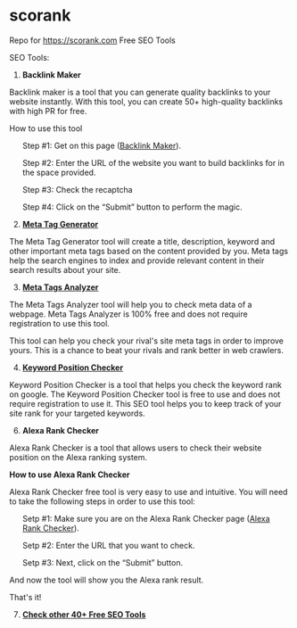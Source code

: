 # scorank
Repo for https://scorank.com Free SEO Tools

SEO Tools:

1. <strong>Backlink Maker</strong>

Backlink maker is a tool that you can generate quality backlinks to your website instantly. With this tool, you can create 50+ high-quality backlinks with high PR for free.

How to use this tool

<ul>Step #1: Get on this page (<a href="https://scorank.com/backlink-maker" rel="noopener">Backlink Maker</a>).</ul>
<ul>Step #2: Enter the URL of the website you want to build backlinks for in the space provided.</ul>
<ul>Step #3: Check the recaptcha</ul>
<ul>Step #4: Click on the “Submit” button to perform the magic.</ul>


2. <a href="https://scorank.com/meta-tag-generator" rel="noopener"><strong>Meta Tag Generator</strong></a>

The Meta Tag Generator tool will create a title, description, keyword and other important meta tags based on the content provided by you. 
Meta tags help the search engines to index and provide relevant content in their search results about your site.

3. <a href="https://scorank.com/meta-tags-analyzer" rel="noopener"><strong>Meta Tags Analyzer</strong></a>

The Meta Tags Analyzer tool will help you to check meta data of a webpage. Meta Tags Analyzer is 100% free and does not require registration to use this tool.

This tool can help you check your rival's site meta tags in order to improve yours. This is a chance to beat your rivals and rank better in web crawlers.

4. <a href="https://scorank.com/keyword-position-checker" rel="noopener"><strong>Keyword Position Checker</strong></a>

Keyword Position Checker is a tool that helps you check the keyword rank on google.
The Keyword Position Checker tool is free to use and does not require registration to use it.
This SEO tool helps you to keep track of your site rank for your targeted keywords.

6. <strong>Alexa Rank Checker</strong>

Alexa Rank Checker is a tool that allows users to check their website position on the Alexa ranking system.

<strong>How to use Alexa Rank Checker</strong>

Alexa Rank Checker free tool is very easy to use and intuitive. You will need to take the following steps in order to use this tool:

<ul> Setp #1: Make sure you are on the Alexa Rank Checker page (<a href="https://scorank.com/alexa-rank-checker" rel="noopener">Alexa Rank Checker</a>).</ul>
<ul> Setp #2: Enter the URL that you want to check.</ul>
  <ul> Setp #3: Next, click on the “Submit” button.</ul>
And now the tool will show you the Alexa rank result.

That's it!

7. <a href="https://scorank.com/tools" rel="noopener"><strong>Check other 40+ Free SEO Tools</strong></a>
